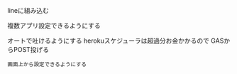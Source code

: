 lineに組み込む

複数アプリ設定できるようにする





オートで吐けるようにする
    herokuスケジューラは超過分お金かかるので
    GASからPOST投げる


    画面上から設定できるようにする
